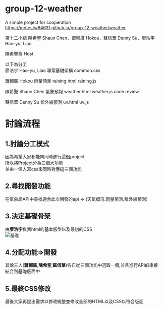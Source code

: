 # group-12-weather
A simple  project for cooperation  
https://motestw64631.github.io/group-12-weather/weather

第十二小組
陳希聖 Shaun Chen、蕭輔廣 Hokou、蘇信華 Denny Su、廖浩宇 Hao-yu, Liao  

陳希聖為 Host

以下為分工  
廖浩宇 Hao-yu, Liao
專案基礎架構
common.css

蕭輔廣 Hokou
雨量預測
raining.html
raining.js

陳希聖 Shaun Chen
氣象預報
weather.html
weather.js
code review

蘇信華 Denny Su
紫外線預測
uv.html
uv.js  

# 討論流程

## 1.討論分工模式  
因為希望大家都能夠同時進行這個project  
所以將Project分為三個大功能  
並由一個人寫css來同時對應這三個功能
  
## 2.尋找開發功能
在氣象局API中尋找適合此次開發的api => (天氣概況.雨量預測.紫外線預測)

## 3.決定基礎骨架
由**廖浩宇**負責html的基本版型以及最初的CSS  
![基礎](https://files.slack.com/files-pri/T35UXJGBT-F0245HS8KQD/_____________2021-06-08_______12.25.44.png)  

## 4.分配功能=>開發  
其餘三人(**蕭輔廣**,**陳希聖**,**蘇信華**)各自從三個功能中選取一個,並且進行API的串接  
結合到基礎版面中  

## 5.最終CSS修改
最後大家再提出需求以修改統整並修改全部的HTML以及CSS以符合版面  


